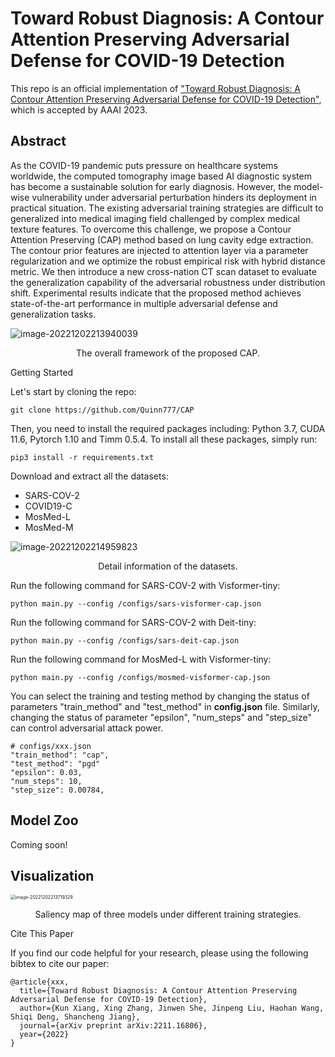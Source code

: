# Toward Robust Diagnosis: A Contour Attention Preserving Adversarial Defense for COVID-19 Detection

This repo is an official implementation of ["Toward Robust Diagnosis: A Contour Attention Preserving Adversarial Defense for COVID-19 Detection"](https://github.com/Quinn777/CAP), which is accepted by AAAI 2023. 



## Abstract

As the COVID-19 pandemic puts pressure on healthcare systems worldwide, the computed tomography image based AI diagnostic system has become a sustainable solution for early diagnosis. However, the model-wise vulnerability under adversarial perturbation hinders its deployment in practical situation. The existing adversarial training strategies are difficult to generalized into medical imaging field challenged by complex medical texture features. To overcome this challenge, we propose a Contour Attention Preserving (CAP) method based on lung cavity edge extraction. The contour prior features are injected to attention layer via a parameter regularization and we optimize the robust empirical risk with hybrid distance metric. We then introduce a new cross-nation CT scan dataset to evaluate the generalization capability of the adversarial robustness under distribution shift. Experimental results indicate that the proposed method achieves state-of-the-art performance in multiple adversarial defense and generalization tasks. 

![image-20221202213940039](http://xiangkun-img.oss-cn-shenzhen.aliyuncs.com/image-20221202213940039.png)

<center><p>The overall framework of the proposed CAP.</p></center



## Getting Started

Let's start by cloning the repo:

```
git clone https://github.com/Quinn777/CAP
```

Then, you need to install the required packages including: Python 3.7, CUDA 11.6, Pytorch 1.10 and Timm 0.5.4. To install all these packages, simply run:

```
pip3 install -r requirements.txt
```

Download and extract all the datasets:

- SARS-COV-2
- COVID19-C
- MosMed-L
- MosMed-M

![image-20221202214959823](http://xiangkun-img.oss-cn-shenzhen.aliyuncs.com/image-20221202214959823.png)

<center><p>Detail information of the datasets.</p></center

Run the following command for SARS-COV-2 with Visformer-tiny:

```
python main.py --config /configs/sars-visformer-cap.json
```

Run the following command for SARS-COV-2 with Deit-tiny:

```
python main.py --config /configs/sars-deit-cap.json
```

Run the following command for MosMed-L with Visformer-tiny:

```
python main.py --config /configs/mosmed-visformer-cap.json
```

You can select the training and testing method  by changing the status of parameters "train_method" and "test_method" in **config.json** file. Similarly, changing the status of parameter "epsilon", "num_steps" and "step_size" can control adversarial attack power.

```
# configs/xxx.json
"train_method": "cap",
"test_method": "pgd"
"epsilon": 0.03,
"num_steps": 10,
"step_size": 0.00784,
```



## Model Zoo

Coming soon!



## Visualization

<img src="http://xiangkun-img.oss-cn-shenzhen.aliyuncs.com/image-20221202213719329.png" alt="image-20221202213719329" style="zoom: 50%;" />

<center><p>Saliency map of three models under different training strategies.</p></center



## Cite This Paper

If you find our code helpful for your research, please using the following bibtex to cite our paper:

```
@article{xxx,
  title={Toward Robust Diagnosis: A Contour Attention Preserving Adversarial Defense for COVID-19 Detection},
  author={Kun Xiang, Xing Zhang, Jinwen She, Jinpeng Liu, Haohan Wang, Shiqi Deng, Shancheng Jiang},
  journal={arXiv preprint arXiv:2211.16806},
  year={2022}
}
```